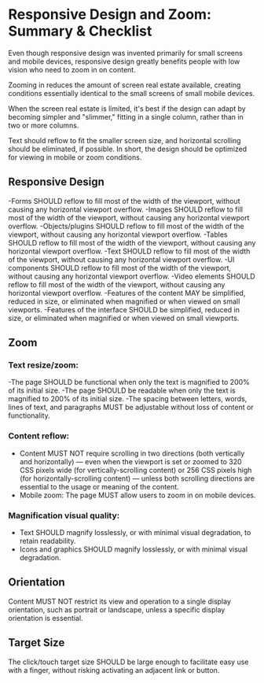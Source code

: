 # Responsive Design and Zoom: Summary & Checklist

Even though responsive design was invented primarily for small screens and mobile devices, responsive design greatly benefits people with low vision who need to zoom in on content.

Zooming in reduces the amount of screen real estate available, creating conditions essentially identical to the small screens of small mobile devices.

When the screen real estate is limited, it's best if the design can adapt by becoming simpler and "slimmer," fitting in a single column, rather than in two or more columns.

Text should reflow to fit the smaller screen size, and horizontal scrolling should be eliminated, if possible. In short, the design should be optimized for viewing in mobile or zoom conditions.

## Responsive Design

-Forms SHOULD reflow to fill most of the width of the viewport, without causing any horizontal viewport overflow.
-Images SHOULD reflow to fill most of the width of the viewport, without causing any horizontal viewport overflow.
-Objects/plugins SHOULD reflow to fill most of the width of the viewport, without causing any horizontal viewport overflow.
-Tables SHOULD reflow to fill most of the width of the viewport, without causing any horizontal viewport overflow.
-Text SHOULD reflow to fill most of the width of the viewport, without causing any horizontal viewport overflow.
-UI components SHOULD reflow to fill most of the width of the viewport, without causing any horizontal viewport overflow.
-Video elements SHOULD reflow to fill most of the width of the viewport, without causing any horizontal viewport overflow.
-Features of the content MAY be simplified, reduced in size, or eliminated when magnified or when viewed on small viewports.
-Features of the interface SHOULD be simplified, reduced in size, or eliminated when magnified or when viewed on small viewports.

## Zoom

### Text resize/zoom:

-The page SHOULD be functional when only the text is magnified to 200% of its initial size.
-The page SHOULD be readable when only the text is magnified to 200% of its initial size.
-The spacing between letters, words, lines of text, and paragraphs MUST be adjustable without loss of content or functionality.

### Content reflow:

- Content MUST NOT require scrolling in two directions (both vertically and horizontally) — even when the viewport is set or zoomed to 320 CSS pixels wide (for vertically-scrolling content) or 256 CSS pixels high (for horizontally-scrolling content) — unless both scrolling directions are essential to the usage or meaning of the content.
- Mobile zoom: The page MUST allow users to zoom in on mobile devices.

### Magnification visual quality:

- Text SHOULD magnify losslessly, or with minimal visual degradation, to retain readability.
- Icons and graphics SHOULD magnify losslessly, or with minimal visual degradation.

## Orientation

Content MUST NOT restrict its view and operation to a single display orientation, such as portrait or landscape, unless a specific display orientation is essential.

## Target Size

The click/touch target size SHOULD be large enough to facilitate easy use with a finger, without risking activating an adjacent link or button.
